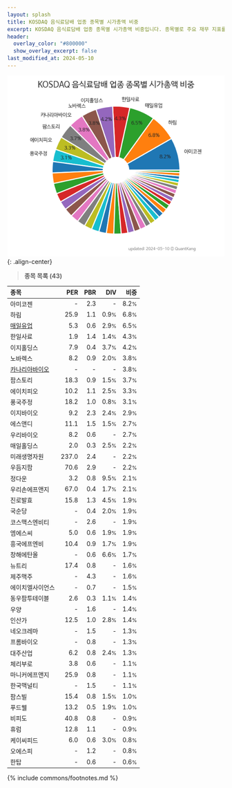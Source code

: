 ```yaml
---
layout: splash
title: KOSDAQ 음식료담배 업종 종목별 시가총액 비중
excerpt: KOSDAQ 음식료담배 업종 종목별 시가총액 비중입니다. 종목별로 주요 재무 지표를 함께 표시합니다.
header:
  overlay_color: "#800000"
  show_overlay_excerpt: false
last_modified_at: 2024-05-10
---
```



![KOSDAQ 음식료담배 업종 종목별 시가총액 비중](/stats/sector/images/kosdaq_업종_음식료담배_종목.png){: .align-center}


> **종목 목록 (43)**<a id="list"></a>

| **종목** | **PER** | **PBR** | **DIV** | **비중** |
| :------- | ------: | ------: | ------: | -------: |
| 아미코젠 | - | 2.3 | - | 8.2<small>%</small> |
| 하림 | 25.9 | 1.1 | 0.9<small>%</small> | 6.8<small>%</small> |
| [매일유업](/267980/) | 5.3 | 0.6 | 2.9<small>%</small> | 6.5<small>%</small> |
| 한일사료 | 1.9 | 1.4 | 1.4<small>%</small> | 4.3<small>%</small> |
| 이지홀딩스 | 7.9 | 0.4 | 3.7<small>%</small> | 4.2<small>%</small> |
| 노바렉스 | 8.2 | 0.9 | 2.0<small>%</small> | 3.8<small>%</small> |
| [카나리아바이오](/016790/) | - | - | - | 3.8<small>%</small> |
| 팜스토리 | 18.3 | 0.9 | 1.5<small>%</small> | 3.7<small>%</small> |
| 에이치피오 | 10.2 | 1.1 | 2.5<small>%</small> | 3.3<small>%</small> |
| 풍국주정 | 18.2 | 1.0 | 0.8<small>%</small> | 3.1<small>%</small> |
| 이지바이오 | 9.2 | 2.3 | 2.4<small>%</small> | 2.9<small>%</small> |
| 에스앤디 | 11.1 | 1.5 | 1.5<small>%</small> | 2.7<small>%</small> |
| 우리바이오 | 8.2 | 0.6 | - | 2.7<small>%</small> |
| 매일홀딩스 | 2.0 | 0.3 | 2.5<small>%</small> | 2.2<small>%</small> |
| 미래생명자원 | 237.0 | 2.4 | - | 2.2<small>%</small> |
| 우듬지팜 | 70.6 | 2.9 | - | 2.2<small>%</small> |
| 정다운 | 3.2 | 0.8 | 9.5<small>%</small> | 2.1<small>%</small> |
| 우리손에프앤지 | 67.0 | 0.4 | 1.7<small>%</small> | 2.1<small>%</small> |
| 진로발효 | 15.8 | 1.3 | 4.5<small>%</small> | 1.9<small>%</small> |
| 국순당 | - | 0.4 | 2.0<small>%</small> | 1.9<small>%</small> |
| 코스맥스엔비티 | - | 2.6 | - | 1.9<small>%</small> |
| 엠에스씨 | 5.0 | 0.6 | 1.9<small>%</small> | 1.9<small>%</small> |
| 흥국에프엔비 | 10.4 | 0.9 | 1.7<small>%</small> | 1.9<small>%</small> |
| 창해에탄올 | - | 0.6 | 6.6<small>%</small> | 1.7<small>%</small> |
| 뉴트리 | 17.4 | 0.8 | - | 1.6<small>%</small> |
| 제주맥주 | - | 4.3 | - | 1.6<small>%</small> |
| 에이치엘사이언스 | - | 0.7 | - | 1.5<small>%</small> |
| 동우팜투테이블 | 2.6 | 0.3 | 1.1<small>%</small> | 1.4<small>%</small> |
| 우양 | - | 1.6 | - | 1.4<small>%</small> |
| 인산가 | 12.5 | 1.0 | 2.8<small>%</small> | 1.4<small>%</small> |
| 네오크레마 | - | 1.5 | - | 1.3<small>%</small> |
| 프롬바이오 | - | 0.8 | - | 1.3<small>%</small> |
| 대주산업 | 6.2 | 0.8 | 2.4<small>%</small> | 1.3<small>%</small> |
| 체리부로 | 3.8 | 0.6 | - | 1.1<small>%</small> |
| 마니커에프앤지 | 25.9 | 0.8 | - | 1.1<small>%</small> |
| 한국맥널티 | - | 1.5 | - | 1.1<small>%</small> |
| 팜스빌 | 15.4 | 0.8 | 1.5<small>%</small> | 1.0<small>%</small> |
| 푸드웰 | 13.2 | 0.5 | 1.9<small>%</small> | 1.0<small>%</small> |
| 비피도 | 40.8 | 0.8 | - | 0.9<small>%</small> |
| 휴럼 | 12.8 | 1.1 | - | 0.9<small>%</small> |
| 케이씨피드 | 6.0 | 0.6 | 3.0<small>%</small> | 0.8<small>%</small> |
| 오에스피 | - | 1.2 | - | 0.8<small>%</small> |
| 한탑 | - | 0.6 | - | 0.6<small>%</small> |

{% include commons/footnotes.md %}